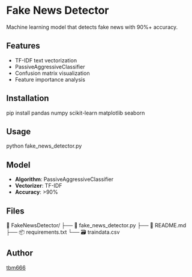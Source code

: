 # Fake News Detector

Machine learning model that detects fake news with 90%+ accuracy.

## Features

- TF-IDF text vectorization
- PassiveAggressiveClassifier
- Confusion matrix visualization
- Feature importance analysis

## Installation

pip install pandas numpy scikit-learn matplotlib seaborn

## Usage

python fake_news_detector.py

## Model

- **Algorithm**: PassiveAggressiveClassifier
- **Vectorizer**: TF-IDF
- **Accuracy**: >90%

## Files

📁 FakeNewsDetector/
├── 🐍 fake_news_detector.py
├── 📖 README.md
├── 📦 requirements.txt
└── 🗃️ traindata.csv

## Author

[tbm666](https://github.com/tbm666)
